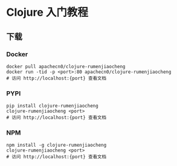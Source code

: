 # Clojure 入门教程

## 下载

### Docker

```
docker pull apachecn0/clojure-rumenjiaocheng
docker run -tid -p <port>:80 apachecn0/clojure-rumenjiaocheng
# 访问 http://localhost:{port} 查看文档
```

### PYPI

```
pip install clojure-rumenjiaocheng
clojure-rumenjiaocheng <port>
# 访问 http://localhost:{port} 查看文档
```

### NPM

```
npm install -g clojure-rumenjiaocheng
clojure-rumenjiaocheng <port>
# 访问 http://localhost:{port} 查看文档
```